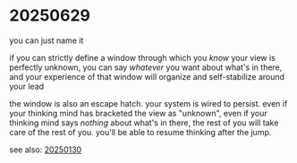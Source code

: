 # 20250629

you can just name it

if you can strictly define a window through which you _know_ your view is perfectly unknown, you can say _whatever_ you want about what's in there, and your experience of that window will organize and self-stabilize around your lead

the window is also an escape hatch. your system is wired to persist. even if your thinking mind has bracketed the view as "unknown", even if your thinking mind says _nothing_ about what's in there, the rest of you will take care of the rest of you. you'll be able to resume thinking after the jump.

see also: [20250130](../../01/30.md)

